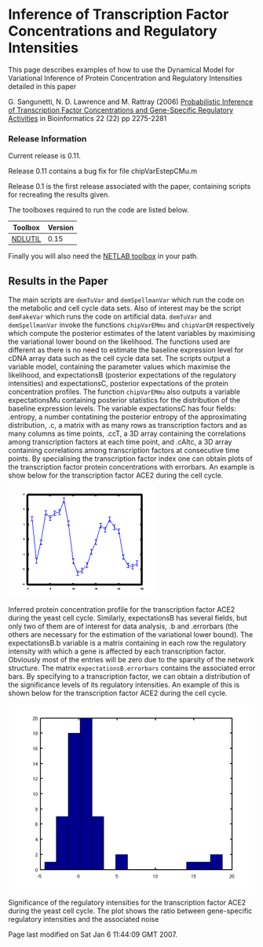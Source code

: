 Inference of Transcription Factor Concentrations and Regulatory Intensities
===========================================================================

This page describes examples of how to use the Dynamical Model for
Variational Inference of Protein Concentration and Regulatory
Intensities detailed in this paper

G. Sangunetti, N. D. Lawrence and M. Rattray (2006) [Probabilistic Inference of Transcription Factor Concentrations and Gene-Specific Regulatory Activities](http://ml.sheffield.ac.uk/~neil/cgi-bin/publications/bibpage.cgi?keyName=Sanguinetti:chipvar06&printAbstract=1) in Bioinformatics 22 (22) pp 2275-2281


### Release Information

Current release is 0.11.

Release 0.11 contains a bug fix for file chipVarEstepCMu.m

Release 0.1 is the first release associated with the paper, containing
scripts for recreating the results given.

The toolboxes required to run the code are listed below.

**Toolbox**                       |  **Version**
----------------------------------|-------------
[NDLUTIL](/ndlutil/downloadFiles) |   0.15
                                                                      

Finally you will also need the [NETLAB toolbox](http://www.aston.ac.uk/eas/research/groups/ncrg/resources/netlab/) in your path.

Results in the Paper
--------------------

The main scripts are `demTuVar` and `demSpellmanVar` which run the code
on the metabolic and cell cycle data sets. Also of interest may be the
script `demFakeVar` which runs the code on artificial data. `demTuVar`
and `demSpellmanVar` invoke the functions `chipVarEMmu` and `chipVarEM`
respectively which compute the posterior estimates of the latent
variables by maximising the variational lower bound on the likelihood.
The functions used are different as there is no need to estimate the
baseline expression level for cDNA array data such as the cell cycle
data set. The scripts output a variable model, containing the parameter
values which maximise the likelihood, and expectationsB (posterior
expectations of the regulatory intensities) and expectationsC, posterior
expectations of the protein concentration profiles. The function
`chipVarEMmu` also outputs a variable expectationsMu containing
posterior statistics for the distribution of the baseline expression
levels. The variable expectationsC has four fields: .entropy, a number
contatining the posterior entropy of the approximating distribution, .c,
a matrix with as many rows as transcription factors and as many columns
as time points, .ccT, a 3D array containing the correlations among
transcription factors at each time point, and .cAltc, a 3D array
containing correlations among transcription factors at consecutive time
points. By specialising the transcription factor index one can obtain
plots of the transcription factor protein concentrations with errorbars.
An example is show below for the transcription factor ACE2 during the
cell cycle.

![](ACE2conc.png) 

Inferred protein concentration profile for the transcription factor
ACE2 during the yeast cell cycle.
Similarly, expectationsB has several fields, but only two of them are of
interest for data analysis, .b and .errorbars (the others are necessary
for the estimation of the variational lower bound). The expectationsB.b
variable is a matrix containing in each row the regulatory intensity
with which a gene is affected by each transcription factor. Obviously
most of the entries will be zero due to the sparsity of the network
structure. The matrix `expectationsB.errorbars` contains the associated
error bars. By specifying to a transcription factor, we can obtain a
distribution of the significance levels of its regulatory intensities.
An example of this is shown below for the transcription factor ACE2
during the cell cycle.

![](ACE2hist.png) 

 Significance of the regulatory intensities for the transcription factor
ACE2 during the yeast cell cycle. The plot shows the ratio between
gene-specific regulatory intensities and the associated noise


Page last modified on Sat Jan 6 11:44:09 GMT 2007.
